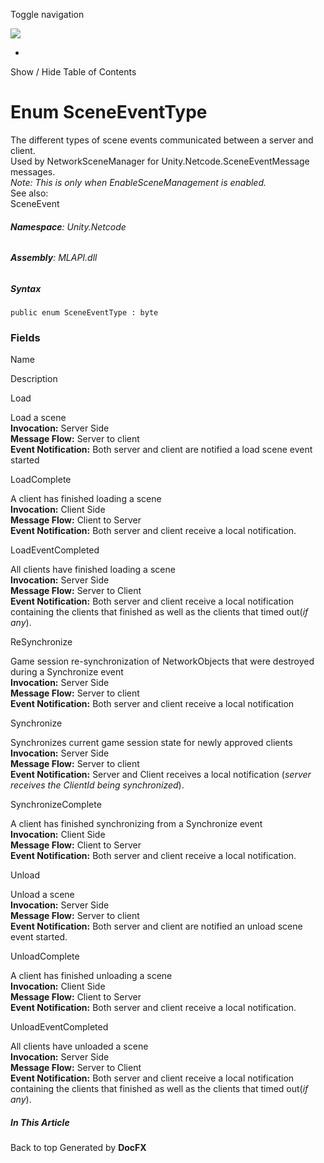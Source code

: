 <div id="wrapper">

<div>

<div class="container">

<div class="navbar-header">

Toggle navigation

<img src="../logo.svg" id="logo" class="svg" />

</div>

<div id="navbar" class="collapse navbar-collapse">

<div class="form-group">

</div>

</div>

</div>

<div class="subnav navbar navbar-default">

<div id="breadcrumb" class="container hide-when-search">

-   

</div>

</div>

</div>

<div class="container body-content hide-when-search" role="main">

<div class="sidenav hide-when-search">

Show / Hide Table of Contents

<div id="sidetoggle" class="sidetoggle collapse">

<div id="sidetoc">

</div>

</div>

</div>

<div class="article row grid-right">

<div class="col-md-10">

# Enum SceneEventType

<div class="markdown level0 summary">

The different types of scene events communicated between a server and
client.  
Used by NetworkSceneManager for Unity.Netcode.SceneEventMessage
messages.  
*Note: This is only when EnableSceneManagement is enabled.*  
See also:  
SceneEvent

</div>

<div class="markdown level0 conceptual">

</div>

###### **Namespace**: Unity.Netcode

###### **Assembly**: MLAPI.dll

##### Syntax

<div class="codewrapper">

``` lang-csharp
public enum SceneEventType : byte
```

</div>

### Fields

Name

</div>

</div>

</div>

</div>

Description

Load

Load a scene  
**Invocation:** Server Side  
**Message Flow:** Server to client  
**Event Notification:** Both server and client are notified a load scene
event started

LoadComplete

A client has finished loading a scene  
**Invocation:** Client Side  
**Message Flow:** Client to Server  
**Event Notification:** Both server and client receive a local
notification.

LoadEventCompleted

All clients have finished loading a scene  
**Invocation:** Server Side  
**Message Flow:** Server to Client  
**Event Notification:** Both server and client receive a local
notification containing the clients that finished as well as the clients
that timed out(*if any*).

ReSynchronize

Game session re-synchronization of NetworkObjects that were destroyed
during a Synchronize event  
**Invocation:** Server Side  
**Message Flow:** Server to client  
**Event Notification:** Both server and client receive a local
notification  

Synchronize

Synchronizes current game session state for newly approved clients  
**Invocation:** Server Side  
**Message Flow:** Server to client  
**Event Notification:** Server and Client receives a local notification
(*server receives the ClientId being synchronized*).

SynchronizeComplete

A client has finished synchronizing from a Synchronize event  
**Invocation:** Client Side  
**Message Flow:** Client to Server  
**Event Notification:** Both server and client receive a local
notification.

Unload

Unload a scene  
**Invocation:** Server Side  
**Message Flow:** Server to client  
**Event Notification:** Both server and client are notified an unload
scene event started.

UnloadComplete

A client has finished unloading a scene  
**Invocation:** Client Side  
**Message Flow:** Client to Server  
**Event Notification:** Both server and client receive a local
notification.

UnloadEventCompleted

All clients have unloaded a scene  
**Invocation:** Server Side  
**Message Flow:** Server to Client  
**Event Notification:** Both server and client receive a local
notification containing the clients that finished as well as the clients
that timed out(*if any*).

<div class="hidden-sm col-md-2" role="complementary">

<div class="sideaffix">

<div class="contribution">

</div>

##### In This Article

<div>

</div>

</div>

</div>

<div class="grad-bottom">

</div>

<div class="footer">

<div class="container">

Back to top Generated by **DocFX**

</div>

</div>
